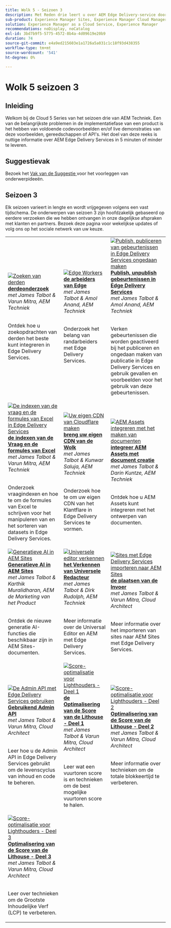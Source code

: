 ```yaml
---
title: Wolk 5 - Seizoen 3
description: Met Reden drie leert u over AEM Edge Delivery-service door diepgaande interviews met experts die aan gecompliceerde projecten hebben gewerkt
sub-product: Experience Manager Sites, Experience Manager Cloud Manager, Experience Manager Assets
solution: Experience Manager as a Cloud Service, Experience Manager
recommendations: noDisplay, noCatalog
exl-id: 3bd7b9f5-5775-4572-8b4a-4d09619e20b9
duration: 74
source-git-commit: e4a9ed215603e1a1726a5a031c1c18f93d438355
workflow-type: tm+mt
source-wordcount: '541'
ht-degree: 0%

---
```


# Wolk 5 seizoen 3

## Inleiding

Welkom bij de Cloud 5 Series van het seizoen drie van AEM Techniek. Een van de belangrijkste problemen in de implementatiefase van een product is het hebben van voldoende codevoorbeelden en/of live demonstraties van deze voorbeelden, gereedschappen of API&#39;s. Het doel van deze reeks is nuttige informatie over AEM Edge Delivery Services in 5 minuten of minder te leveren.

## Suggestievak

Bezoek het [ Vak van de Suggestie ](https://forms.office.com/r/74P5Xz4UH0) voor het voorleggen van onderwerpideeën.

## Seizoen 3

Elk seizoen varieert in lengte en wordt vrijgegeven volgens een vast tijdschema. De onderwerpen van seizoen 3 zijn hoofdzakelijk gebaseerd op eerdere verzoeken die we hebben ontvangen in onze dagelijkse afspraken met klanten en partners. Bezoek deze pagina voor wekelijkse updates of volg ons op het sociale netwerk van uw keuze.

<table>
    <tr>
        <td>
            <a href="./season-3/cloud5-3rd-party-search.md">
                <img alt="Zoeken van derden" src="https://video.tv.adobe.com/v/3452611?format=jpeg&captions=dut"/>
            </a>
            <div>
                <a href="./season-3/cloud5-3rd-party-search.md">
                <strong> derdeonderzoek </strong> </a>        
                <br/><em> met James Talbot &amp; Varun Mitra, AEM Techniek </em>
            </div>
            <p>
                <br/>
                Ontdek hoe u zoekopdrachten van derden het beste kunt integreren in Edge Delivery Services.
            </p>
        </td>   
        <td>
            <a href="./season-3/cloud5-edge-workers.md">
                <img alt="Edge Workers" src="https://video.tv.adobe.com/v/3448130?format=jpeg&captions=dut"/>
            </a>
            <div>
                <a href="./season-3/cloud5-edge-workers.md">
                <strong> de arbeiders van Edge </strong> </a>        
                <br/><em> met James Talbot &amp; Amol Anand, AEM Techniek </em>
            </div>
            <p>
                <br/>
                Onderzoek het belang van randarbeiders met Edge Delivery Services.
            </p>
        </td>   
        <td>
            <a href="./season-3/cloud5-publish-events.md">
                <img alt="Publish, publiceren van gebeurtenissen in Edge Delivery Services ongedaan maken" src="https://video.tv.adobe.com/v/3446662?format=jpeg&captions=dut"/>
            </a>
            <div>
                <a href="./season-3/cloud5-publish-events.md">
                <strong> Publish, unpublish gebeurtenissen in Edge Delivery Services </strong> </a>        
                <br/><em> met James Talbot &amp; Amol Anand, AEM Techniek </em>
            </div>
            <p>
                <br/>
                Verken gebeurtenissen die worden geactiveerd bij het publiceren en ongedaan maken van publicatie in Edge Delivery Services en gebruik gevallen en voorbeelden voor het gebruik van deze gebeurtenissen.
            </p>
        </td>  
    </tr>
    <tr>
        <td>
            <a href="./season-3/cloud5-query-indexes.md">
                <img alt="De indexen van de vraag en de formules van Excel in Edge Delivery Services" src="https://video.tv.adobe.com/v/3453769?format=jpeg&captions=dut"/>
            </a>
            <div>
                <a href="./season-3/cloud5-query-indexes.md">
                <strong> de indexen van de Vraag en de formules van Excel </strong> </a>        
                <br/><em> met James Talbot &amp; Varun Mitra, AEM Techniek </em>
            </div>
            <p>
                <br/>
                Onderzoek vraagindexen en hoe te om de formules van Excel te schrijven voor het manipuleren van en het sorteren van datasets in Edge Delivery Services.
            </p>
        </td>  
        <td>
            <a href="./season-3/cloud5-byo-cloudflare-cdn.md">
                <img alt="Uw eigen CDN van Cloudflare maken" src="https://video.tv.adobe.com/v/3452542?format=jpeg&captions=dut"/>
            </a>
            <div>
                <a href="./season-3/cloud5-byo-cloudflare-cdn.md">
                <strong> breng uw eigen CDN van de Wolk </strong> </a>        
                <br/><em> met James Talbot &amp; Kunwar Saluja, AEM Techniek </em>
            </div>
            <p>
                <br/>
                Onderzoek hoe te om uw eigen CDN van het Klantflare in Edge Delivery Services te vormen.
            </p>
        </td>           
        <td>
            <a href="./season-3/cloud5-integrate-assets.md">
                <img alt="AEM Assets integreren met het maken van documenten" src="https://video.tv.adobe.com/v/3448946?format=jpeg&captions=dut"/>
            </a>
            <div>
                <a href="./season-3/cloud5-integrate-assets.md">
                <strong> integreer AEM Assets met document creatie </strong> </a>        
                <br/><em> met James Talbot &amp; Darin Kuntze, AEM Techniek </em>
            </div>
            <p>
                <br/>
                Ontdek hoe u AEM Assets kunt integreren met het ontwerpen van documenten.
            </p>
        </td>
    </tr>
    <tr>
        <td>
            <a href="./season-3/cloud5-generative-ai-for-aem-sites.md">
                <img alt="Generatieve AI in AEM Sites" src="https://video.tv.adobe.com/v/3428436?format=jpeg"/>
            </a>
            <div>
                <a href="./season-3/cloud5-generative-ai-for-aem-sites.md">
                <strong> Generatieve AI in AEM Sites </strong> </a>        
                <br/><em> met James Talbot &amp; Karthik Muralidharan, AEM de Marketing van het Product </em>
            </div>
            <p>
                <br/>                
                Ontdek de nieuwe generatie AI-functies die beschikbaar zijn in AEM Sites-documenten.
            </p>
        </td>                
        <td>
            <a href="./season-3/cloud5-exploring-universal-editor.md">
                <img alt="Universele editor verkennen" src="https://video.tv.adobe.com/v/3429656?format=jpeg"/>
            </a>
            <div>
                <a href="./season-3/cloud5-exploring-universal-editor.md">
                <strong> het Verkennen van Universele Redacteur </strong> </a>        
                <br/><em> met James Talbot &amp; Dirk Rudolph, AEM Techniek </em>
            </div>
            <p>
                <br/>                
                 Meer informatie over de Universal Editor en AEM met Edge Delivery Services.
            </p>
        </td>
        <td>
            <a href="./season-3/cloud5-import-sites-to-edge-delivery-services.md">
                <img alt="Sites met Edge Delivery Services importeren naar AEM Sites" 
                     src="https://video.tv.adobe.com/v/3431603?format=jpeg"/>
            </a>
            <div>
                <a href="./season-3/cloud5-import-sites-to-edge-delivery-services.md">
                <strong> de plaatsen van de Invoer </strong> </a>        
                <br/><em> met James Talbot &amp; Varun Mitra, Cloud Architect </em>
            </div>
            <p>
                <br/>                
                 Meer informatie over het importeren van sites naar AEM Sites met Edge Delivery Services.
            </p>
        </td>
    </tr>
    <tr>
        <td>
            <a href="./season-3/cloud5-using-admin-api.md">
                <img alt="De Admin API met Edge Delivery Services gebruiken" 
                     src="https://video.tv.adobe.com/v/3433158?format=jpeg"/>
            </a>
            <div>
                <a href="./season-3/cloud5-using-admin-api.md">
                <strong> Gebruikend Admin API </strong> </a>        
                <br/><em> met James Talbot &amp; Varun Mitra, Cloud Architect </em>
            </div>
            <p>
                <br/>                
                 Leer hoe u de Admin API in Edge Delivery Services gebruikt om de levenscyclus van inhoud en code te beheren.
            </p>
        </td>   
        <td>
            <a href="./season-3/cloud5-lighthouse-score-optimization-part1.md">
                <img alt="Score-optimalisatie voor Lighthouders - Deel 1" 
                     src="https://video.tv.adobe.com/v/3433378?format=jpeg"/>
            </a>
            <div>
                <a href="./season-3/cloud5-lighthouse-score-optimization-part1.md">
                <strong> de Optimalisering van de Score van de Lithouse - Deel 1 </strong> </a>
                <br/><em> met James Talbot &amp; Varun Mitra, Cloud Architect </em>
            </div>
            <p>
                <br/>                
                 Leer wat een vuurtoren score is en technieken om de best mogelijke vuurtoren score te halen.
            </p>
        </td>            
        <td>
            <a href="./season-3/cloud5-lighthouse-score-optimization-part2.md">
                <img alt="Score-optimalisatie voor Lighthouders - Deel 2"
                     src="https://video.tv.adobe.com/v/3434042?format=jpeg"/>
            </a>
            <div>
                <a href="./season-3/cloud5-lighthouse-score-optimization-part2.md">
                <strong> Optimalisering van de Score van de Lithouse - Deel 2 </strong> </a>
                <br/><em> met James Talbot &amp; Varun Mitra, Cloud Architect </em>
            </div>
            <p>
                <br/>                
                 Meer informatie over technieken om de totale blokkeertijd te verbeteren.
            </p>
        </td>   
    </tr>
    <tr>
        <td>
            <a href="./season-3/cloud5-lighthouse-score-optimization-part3.md">
                <img alt="Score-optimalisatie voor Lighthouders - Deel 3"
                     src="https://video.tv.adobe.com/v/3435001?format=jpeg"/>
            </a>
            <div>
                <a href="./season-3/cloud5-lighthouse-score-optimization-part3.md">
                <strong> Optimalisering van de Score van de Lithouse - Deel 3 </strong> </a>
                <br/><em> met James Talbot &amp; Varun Mitra, Cloud Architect </em>
            </div>
            <p>
                <br/>                
                 Leer over technieken om de Grootste Inhoudelijke Verf (LCP) te verbeteren.
            </p>
        </td>            
    </tr>        
</table>
